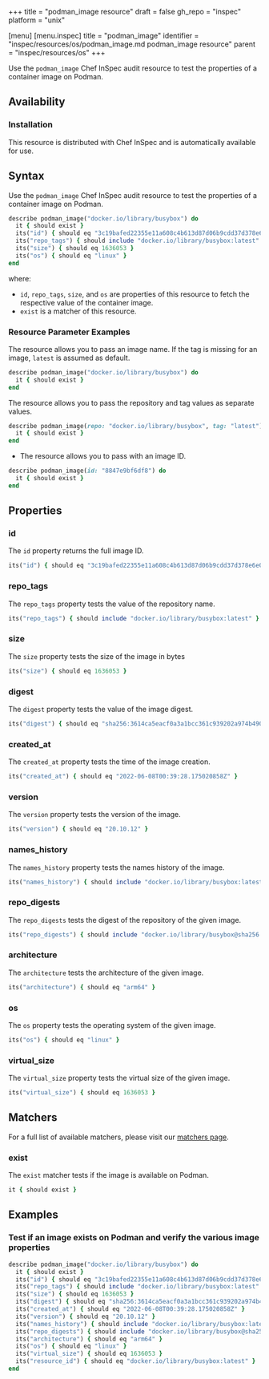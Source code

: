 +++
title = "podman_image resource"
draft = false
gh_repo = "inspec"
platform = "unix"

[menu]
  [menu.inspec]
    title = "podman_image"
    identifier = "inspec/resources/os/podman_image.md podman_image resource"
    parent = "inspec/resources/os"
+++

Use the `podman_image` Chef InSpec audit resource to test the properties of a container image on Podman.

## Availability

### Installation

This resource is distributed with Chef InSpec and is automatically available for use.

## Syntax

Use the `podman_image` Chef InSpec audit resource to test the properties of a container image on Podman.

```ruby
describe podman_image("docker.io/library/busybox") do
  it { should exist }
  its("id") { should eq "3c19bafed22355e11a608c4b613d87d06b9cdd37d378e6e0176cbc8e7144d5c6" }
  its("repo_tags") { should include "docker.io/library/busybox:latest" }
  its("size") { should eq 1636053 }
  its("os") { should eq "linux" }
end
```

where:

- `id`, `repo_tags`, `size`, and `os` are properties of this resource to fetch the respective value of the container image.
- `exist` is a matcher of this resource.

### Resource Parameter Examples

The resource allows you to pass an image name. If the tag is missing for an image, `latest` is assumed as default.

```ruby
describe podman_image("docker.io/library/busybox") do
  it { should exist }
end
```

The resource allows you to pass the repository and tag values as separate values.

```ruby
describe podman_image(repo: "docker.io/library/busybox", tag: "latest") do
  it { should exist }
end
```

- The resource allows you to pass with an image ID.

```ruby
describe podman_image(id: "8847e9bf6df8") do
  it { should exist }
end
```

## Properties

### id

The `id` property returns the full image ID.

```ruby
its("id") { should eq "3c19bafed22355e11a608c4b613d87d06b9cdd37d378e6e0176cbc8e7144d5c6" }
```

### repo_tags

The `repo_tags` property tests the value of the repository name.

```ruby
its("repo_tags") { should include "docker.io/library/busybox:latest" }
```

### size

The `size` property tests the size of the image in bytes

```ruby
its("size") { should eq 1636053 }
```

### digest

The `digest` property tests the value of the image digest.

```ruby
its("digest") { should eq "sha256:3614ca5eacf0a3a1bcc361c939202a974b4902b9334ff36eb29ffe9011aaad83" }
```

### created_at

The `created_at` property tests the time of the image creation.

```ruby
its("created_at") { should eq "2022-06-08T00:39:28.175020858Z" }
```

### version

The `version` property tests the version of the image.

```ruby
its("version") { should eq "20.10.12" }
```

### names_history

The `names_history` property tests the names history of the image.

```ruby
its("names_history") { should include "docker.io/library/busybox:latest" }
```

### repo_digests

The `repo_digests` tests the digest of the repository of the given image.

```ruby
its("repo_digests") { should include "docker.io/library/busybox@sha256:2c5e2045f35086c019e80c86880fd5b7c7a619878b59e3b7592711e1781df51a" }
```

### architecture

The `architecture` tests the architecture of the given image.

```ruby
its("architecture") { should eq "arm64" }
```

### os

The `os` property tests the operating system of the given image.

```ruby
its("os") { should eq "linux" }
```

### virtual_size

The `virtual_size` property tests the virtual size of the given image.

```ruby
its("virtual_size") { should eq 1636053 }
```

## Matchers

For a full list of available matchers, please visit our [matchers page](/inspec/matchers/).

### exist

The `exist` matcher tests if the image is available on Podman.

```ruby
it { should exist }
```

## Examples

### Test if an image exists on Podman and verify the various image properties

```ruby
describe podman_image("docker.io/library/busybox") do
  it { should exist }
  its("id") { should eq "3c19bafed22355e11a608c4b613d87d06b9cdd37d378e6e0176cbc8e7144d5c6" }
  its("repo_tags") { should include "docker.io/library/busybox:latest" }
  its("size") { should eq 1636053 }
  its("digest") { should eq "sha256:3614ca5eacf0a3a1bcc361c939202a974b4902b9334ff36eb29ffe9011aaad83" }
  its("created_at") { should eq "2022-06-08T00:39:28.175020858Z" }
  its("version") { should eq "20.10.12" }
  its("names_history") { should include "docker.io/library/busybox:latest" }
  its("repo_digests") { should include "docker.io/library/busybox@sha256:2c5e2045f35086c019e80c86880fd5b7c7a619878b59e3b7592711e1781df51a" }
  its("architecture") { should eq "arm64" }
  its("os") { should eq "linux" }
  its("virtual_size") { should eq 1636053 }
  its("resource_id") { should eq "docker.io/library/busybox:latest" }
end
```

